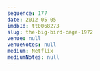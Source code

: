 ```yaml
---
sequence: 177
date: 2012-05-05
imdbId: tt0068273
slug: the-big-bird-cage-1972
venue: null
venueNotes: null
medium: Netflix
mediumNotes: null
---
```


